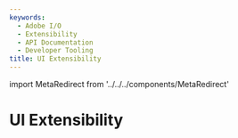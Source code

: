 ```yaml
---
keywords:
  - Adobe I/O
  - Extensibility
  - API Documentation
  - Developer Tooling
title: UI Extensibility
---
```


import MetaRedirect from '../../../components/MetaRedirect'

<MetaRedirect url="https://developer.adobe.com/uix/docs/" />

# UI Extensibility
